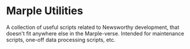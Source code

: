 # Marple Utilities

A collection of useful scripts related to Newsworthy development, that doesn't fit anywhere else in the Marple-verse. Intended for maintenance scripts, one-off data processing scripts, etc.
